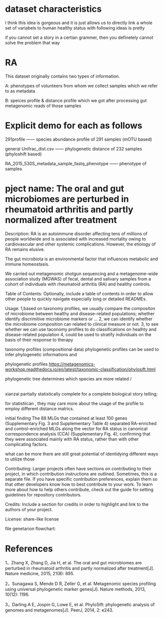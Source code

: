 # dataset characteristics
I think this idea is gorgeous and it is just allows us to directly link a whole set of variabels to human healthy status
with following ideas is pretty

if you cannot set a story in a certian grammer, then you definetely cannot solve the problem that way

# RA
This dataset originally contains two types of information.

A: phenotypes of volunteers from whom we collect samples which we refer to as metadata

B: speices profile & distance profile which we got after processing gut metagenomic reads of those samples

# Explicit demo for each as follows
291profile —— species abundance profile of 291 samples (mOTU based)
 
general Unifrac_dist.csv —— phylogenetic distance of 232 samples (phyloshift based)

RA_2015_530S_metadata_sample_fastq_phenotype —— phenotype of samples

# pject name: The oral and gut microbiomes are perturbed in rheumatoid arthritis and partly normalized after treatment

Description: RA is an autoimmune disorder affecting tens of millions of people worldwide and is associated with increased mortality owing to cardiovascular and other systemic complications. However, the etiology of RA remains elusive.

The gut microbiota is an environmental factor that influences metabolic and immune homeostasis.

We carried out metagenomic shotgun sequencing and a metagenome-wide association study (MGWAS) of fecal, dental and salivary samples from a cohort of individuals with rheumatoid arthritis (RA) and healthy controls.

Table of Contents: Optionally, include a table of contents in order to allow other people to quickly navigate especially long or detailed READMEs.

Usage: 
1,based on taxonomy profiles, we usually compare the compositon of microbiome between healthy and disease-related populations; whether identify discrimitive microbiome markers or ...
2, we can identify whether the microbiome composition can related to clinical measure or not.
3, to see whether we can use taconomy profiles to do classifications on healhty and disease-related population
4, could be used to stratify individuals on the basis of their response to therapy

taxonomy profiles (compositional data) 
phylogenetic profiles can be used to infer phylogenetic informations and 

phylogenetic profiles
https://metagenomics-workshop.readthedocs.io/en/latest/taxonomic-classification/phylosift.html

phylogenetic tree determines which species are more related /
######
xianzai partially statistically complete for a complete biological story telling;

for statistiican , they may care more about the usage of the profile to employ different distance matrics.




initial finding
The 88 MLGs that contained at least 100 genes (Supplementary Fig. 3 and Supplementary Table 4) separated RA-enriched and control-enriched MLGs along the vector for RA status in canonical correspondence analysis (CCA) (Supplementary Fig. 4), confirming that they were associated mainly with RA status, rather than with other complicating factors.

what can be more 
there are still great potential of identidying different ways to utilize those 



Contributing: Larger projects often have sections on contributing to their project, in which contribution instructions are outlined. Sometimes, this is a separate file. If you have specific contribution preferences, explain them so that other developers know how to best contribute to your work. To learn more about how to help others contribute, check out the guide for setting guidelines for repository contributors.

Credits: Include a section for credits in order to highlight and link to the authors of your project.

License: share-like license

file genetarion flowchart: 

# References
1，Zhang X, Zhang D, Jia H, et al. The oral and gut microbiomes are perturbed in rheumatoid arthritis and partly normalized after treatment[J]. Nature medicine, 2015, 21(8): 895.

2，Sunagawa S, Mende D R, Zeller G, et al. Metagenomic species profiling using universal phylogenetic marker genes[J]. Nature methods, 2013, 10(12): 1196.

3，Darling A E, Jospin G, Lowe E, et al. PhyloSift: phylogenetic analysis of genomes and metagenomes[J]. PeerJ, 2014, 2: e243.

